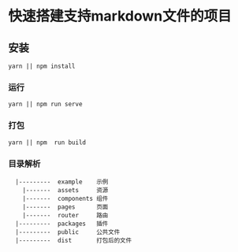# 快速搭建支持markdown文件的项目


## 安装
```
yarn || npm install 
```

### 运行
```
yarn || npm run serve
```

### 打包
```
yarn || npm  run build
```

### 目录解析
```text
  |---------  example    示例
    |-------  assets     资源
    |-------  components 组件
    |-------  pages      页面
    |-------  router     路由
  |---------  packages   插件
  |---------  public     公共文件
  |---------  dist       打包后的文件
```
